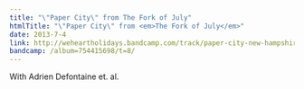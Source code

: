 ```yaml
---
title: "\"Paper City\" from The Fork of July"
htmlTitle: "\"Paper City\" from <em>The Fork of July</em>"
date: 2013-7-4
link: http://weheartholidays.bandcamp.com/track/paper-city-new-hampshire
bandcamp: /album=754415698/t=8/
---
```


With Adrien Defontaine et. al.
